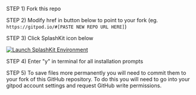 <!-- 
THIS README IS FOR THE GIT REPO
If you've opened this in the gitpod IDE and can read this comment, you have probably already done these steps :)
You should test SplashKit with the exampleProgram, check out the README.md file in that directory for more details.
-->

STEP 1) Fork this repo

STEP 2) Modify href in button below to point to your fork (eg. `https://gitpod.io/#[PASTE NEW REPO URL HERE]`)

STEP 3) Click SplashKit icon below
      
<a href="https://gitpod.io/#https://github.com/lawrence0arabia/gitpod-test/">
  <img
    src="https://splashkit.io/images/favicon.ico"
    alt="Launch SplashKit Environment"
  />
</a>

STEP 4) Enter "y" in terminal for all installation prompts <!-- (TODO: automate this) -->

STEP 5) To save files more permanently you will need to commit them to your fork of this GitHub repository. To do this you will need to go into your gitpod account settings and request GitHub write permissions.
